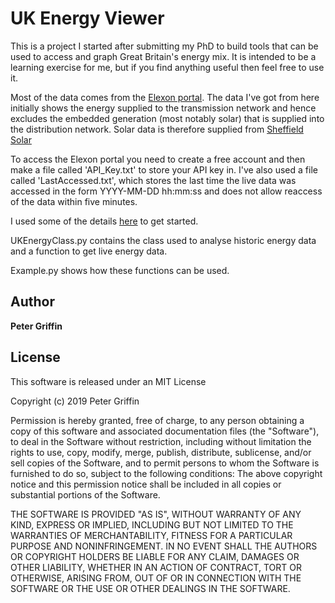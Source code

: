 # UK Energy Viewer

This is a project I started after submitting my PhD to build tools that can be used to access and graph Great Britain's energy mix. It is intended to be a learning exercise for me, but if you find anything useful then feel free to use it.

Most of the data comes from the [Elexon portal](https://www.elexonportal.co.uk/scripting). The data I've got from here initially shows the energy supplied to the transmission network and hence excludes the embedded generation (most notably solar) that is supplied into the distribution network. Solar data is therefore supplied from [Sheffield Solar](https://www.solar.sheffield.ac.uk/pvlive/api/)

To access the Elexon portal you need to create a free account and then make a file called 'API_Key.txt' to store your API key in. I've also used a file called 'LastAccessed.txt', which stores the last time the live data was accessed in the form YYYY-MM-DD hh:mm:ss and does not allow reaccess of the data within five minutes.

I used some of the details [here](https://energyanalyst.co.uk/uk-power-market-data-python-xml-and-pandas-dataframes/) to get started.

UKEnergyClass.py contains the class used to analyse historic energy data and a function to get live energy data.

Example.py shows how these functions can be used.


## Author

**Peter Griffin**

## License
This software is released under an MIT License

Copyright (c) 2019 Peter Griffin

Permission is hereby granted, free of charge, to any person obtaining a copy of this software and associated documentation files (the "Software"), to deal in the Software without restriction, including without limitation the rights to use, copy, modify, merge, publish, distribute, sublicense, and/or sell copies of the Software, and to permit persons to whom the Software is furnished to do so, subject to the following conditions:
The above copyright notice and this permission notice shall be included in all copies or substantial portions of the Software. 

THE SOFTWARE IS PROVIDED "AS IS", WITHOUT WARRANTY OF ANY KIND, EXPRESS OR IMPLIED, INCLUDING BUT NOT LIMITED TO THE WARRANTIES OF MERCHANTABILITY, FITNESS FOR A PARTICULAR PURPOSE AND NONINFRINGEMENT. IN NO EVENT SHALL THE AUTHORS OR COPYRIGHT HOLDERS BE LIABLE FOR ANY CLAIM, DAMAGES OR OTHER LIABILITY, WHETHER IN AN ACTION OF CONTRACT, TORT OR OTHERWISE, ARISING FROM, OUT OF OR IN CONNECTION WITH THE SOFTWARE OR THE USE OR OTHER DEALINGS IN THE SOFTWARE.
